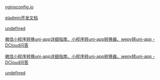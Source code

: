 [nginxconfig.io](https://nginxconfig.io/)</br></br>
[eladmin开发文档](https://docs.auauz.net/#/)</br></br>[undefined](undefined)</br></br>[微信小程序转换uni-app详细指南、小程序转uni-app转换器、wepy转uni-app - DCloud问答](https://ask.dcloud.net.cn/article/35786)</br></br>[微信小程序转换uni-app详细指南、小程序转uni-app转换器、wepy转uni-app - DCloud问答](https://ask.dcloud.net.cn/article/35786)</br></br>[undefined](undefined)</br></br>